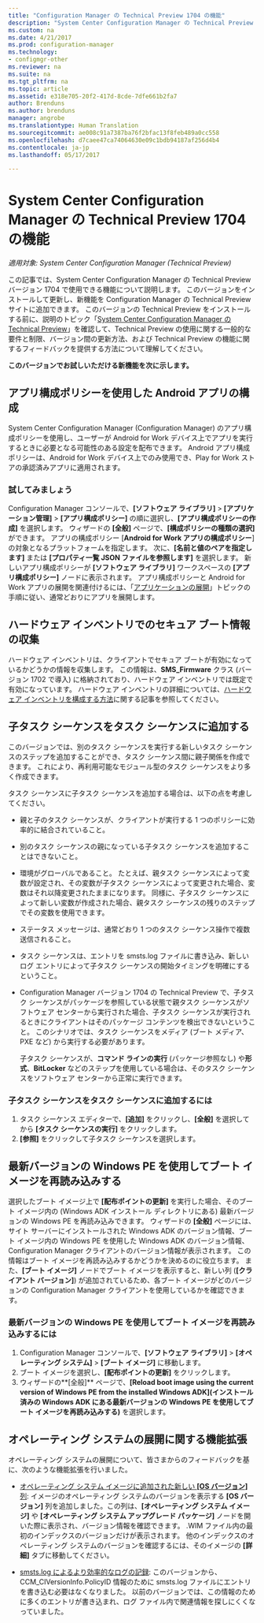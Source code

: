 ```yaml
---
title: "Configuration Manager の Technical Preview 1704 の機能"
description: "System Center Configuration Manager の Technical Preview バージョン 1704 で使用できる機能について説明します。"
ms.custom: na
ms.date: 4/21/2017
ms.prod: configuration-manager
ms.technology:
- configmgr-other
ms.reviewer: na
ms.suite: na
ms.tgt_pltfrm: na
ms.topic: article
ms.assetid: e318e705-20f2-417d-8cde-7dfe661b2fa7
author: Brenduns
ms.author: brenduns
manager: angrobe
ms.translationtype: Human Translation
ms.sourcegitcommit: ae008c91a7387ba76f2bfac13f8feb489a0cc558
ms.openlocfilehash: d7caee47ca74064630e09c1bdb94187af256d4b4
ms.contentlocale: ja-jp
ms.lasthandoff: 05/17/2017

---
```

# <a name="capabilities-in-technical-preview-1704-for-system-center-configuration-manager"></a>System Center Configuration Manager の Technical Preview 1704 の機能

*適用対象: System Center Configuration Manager (Technical Preview)*

この記事では、System Center Configuration Manager の Technical Preview バージョン 1704 で使用できる機能について説明します。 このバージョンをインストールして更新し、新機能を Configuration Manager の Technical Preview サイトに追加できます。 このバージョンの Technical Preview をインストールする前に、説明のトピック「[System Center Configuration Manager の Technical Preview](../../core/get-started/technical-preview.md)」を確認して、Technical Preview の使用に関する一般的な要件と制限、バージョン間の更新方法、および Technical Preview の機能に関するフィードバックを提供する方法について理解してください。    


**このバージョンでお試しいただける新機能を次に示します。**  

## <a name="configure-android-apps-with-app-configuration-policies"></a>アプリ構成ポリシーを使用した Android アプリの構成
System Center Configuration Manager (Configuration Manager) のアプリ構成ポリシーを使用し、ユーザーが Android for Work デバイス上でアプリを実行するときに必要となる可能性のある設定を配布できます。 Android アプリ構成ポリシーは、Android for Work デバイス上でのみ使用でき、Play for Work ストアの承認済みアプリに適用されます。

### <a name="try-it-out"></a>試してみましょう                 

Configuration Manager コンソールで、**[ソフトウェア ライブラリ]** > **[アプリケーション管理]** > **[アプリ構成ポリシー]** の順に選択し、**[アプリ構成ポリシーの作成]** を選択します。 ウィザードの **[全般]** ページで、**[構成ポリシーの種類の選択]** ができます。 アプリの構成ポリシー [**Android for Work アプリの構成ポリシー**] の対象となるプラットフォームを指定します。 次に、**[名前と値のペアを指定します]** または **[プロパティ一覧 JSON ファイルを参照します]** を選択します。 新しいアプリ構成ポリシーが **[ソフトウェア ライブラリ]** ワークスペースの **[アプリ構成ポリシー]** ノードに表示されます。 アプリ構成ポリシーと Android for Work アプリの展開を関連付けるには、「[アプリケーションの展開](/sccm/apps/deploy-use/deploy-applications)」トピックの手順に従い、通常どおりにアプリを展開します。

## <a name="hardware-inventory-collects-secure-boot-information"></a>ハードウェア インベントリでのセキュア ブート情報の収集
ハードウェア インベントリは、クライアントでセキュア ブートが有効になっているかどうかの情報を収集します。 この情報は、**SMS_Firmware** クラス (バージョン 1702 で導入) に格納されており、ハードウェア インベントリでは既定で有効になっています。 ハードウェア インベントリの詳細については、[ハードウェア インベントリを構成する方法](/sccm/core/clients/manage/inventory/configure-hardware-inventory)に関する記事を参照してください。

## <a name="add-child-task-sequences-to-a-task-sequence"></a>子タスク シーケンスをタスク シーケンスに追加する
このバージョンでは、別のタスク シーケンスを実行する新しいタスク シーケンスのステップを追加することができ、タスク シーケンス間に親子関係を作成できます。 これにより、再利用可能なモジュール型のタスク シーケンスをより多く作成できます。  

タスク シーケンスに子タスク シーケンスを追加する場合は、以下の点を考慮してください。

- 親と子のタスク シーケンスが、クライアントが実行する 1 つのポリシーに効率的に結合されていること。
- 別のタスク シーケンスの親になっている子タスク シーケンスを追加することはできないこと。
- 環境がグローバルであること。 たとえば、親タスク シーケンスによって変数が設定され、その変数が子タスク シーケンスによって変更された場合、変数はそれ以降変更されたままになります。 同様に、子タスク シーケンスによって新しい変数が作成された場合、親タスク シーケンスの残りのステップでその変数を使用できます。
- ステータス メッセージは、通常どおり 1 つのタスク シーケンス操作で複数送信されること。
- タスク シーケンスは、エントリを smsts.log ファイルに書き込み、新しいログ エントリによって子タスク シーケンスの開始タイミングを明確にするということ。
- Configuration Manager バージョン 1704 の Technical Preview で、子タスク シーケンスがパッケージを参照している状態で親タスク シーケンスがソフトウェア センターから実行された場合、子タスク シーケンスが実行されるときにクライアントはそのパッケージ コンテンツを検出できないということ。 このシナリオでは、タスク シーケンスをメディア (ブート メディア、PXE など) から実行する必要があります。  

    子タスク シーケンスが、**コマンド ラインの実行** (パッケージ参照なし) や**形式**、**BitLocker** などのステップを使用している場合は、そのタスク シーケンスをソフトウェア センターから正常に実行できます。

### <a name="to-add-a-child-task-sequence-to-a-task-sequence"></a>子タスク シーケンスをタスク シーケンスに追加するには
1. タスク シーケンス エディターで、**[追加]** をクリックし、**[全般]** を選択してから **[タスク シーケンスの実行]** をクリックします。
2. **[参照]** をクリックして子タスク シーケンスを選択します。  

## <a name="reload-boot-images-with-current-windows-pe-version"></a>最新バージョンの Windows PE を使用してブート イメージを再読み込みする
選択したブート イメージ上で **[配布ポイントの更新]** を実行した場合、そのブート イメージ内の (Windows ADK インストール ディレクトリにある) 最新バージョンの Windows PE を再読み込みできます。 ウィザードの **[全般]** ページには、サイト サーバーにインストールされた Windows ADK のバージョン情報、ブート イメージ内の Windows PE を使用した Windows ADK のバージョン情報、Configuration Manager クライアントのバージョン情報が表示されます。 この情報はブート イメージを再読み込みするかどうかを決めるのに役立ちます。 また、**[ブート イメージ]** ノードでブート イメージを表示すると、新しい列 (**[クライアント バージョン]**) が追加されているため、各ブート イメージがどのバージョンの Configuration Manager クライアントを使用しているかを確認できます。

### <a name="to-reload-a-boot-image-with-the-current-windows-pe-version"></a>最新バージョンの Windows PE を使用してブート イメージを再読み込みするには

1. Configuration Manager コンソールで、**[ソフトウェア ライブラリ]** > **[オペレーティング システム]** > **[ブート イメージ]** に移動します。
2. ブート イメージを選択し、**[配布ポイントの更新]** をクリックします。
3. ウィザードの**[全般]** ページで、**[Reload boot image using the current version of Windows PE from the installed Windows ADK]\(インストール済みの Windows ADK にある最新バージョンの Windows PE を使用してブート イメージを再読み込みする)** を選択します。

## <a name="improvements-to-operating-system-deployment"></a>オペレーティング システムの展開に関する機能拡張
オペレーティング システムの展開について、皆さまからのフィードバックを基に、次のような機能拡張を行いました。

- [オペレーティング システム イメージに追加された新しい **[OS バージョン]** 列](https://configurationmanager.uservoice.com/forums/300492-ideas/suggestions/17558407-add-a-column-to-the-operating-system-images-node-f): イメージのオペレーティング システムのバージョンを表示する **[OS バージョン]** 列を追加しました。この列は、**[オペレーティング システム イメージ]** や **[オペレーティング システム アップグレード パッケージ]** ノードを開いた際に表示され、バージョン情報を確認できます。 .WIM ファイル内の最初のインデックスのバージョンだけが表示されます。 他のインデックスのオペレーティング システムのバージョンを確認するには、そのイメージの **[詳細]** タブに移動してください。

- [smsts.log によるより効率的なログの記録](https://configurationmanager.uservoice.com/forums/300492-ideas/suggestions/16791919-stop-filling-smsts-log-with-useless): このバージョンから、CCM_CIVersionInfo.PolicyID 情報のために smsts.log ファイルにエントリを書き込む必要はなくなりました。 以前のバージョンでは、この情報のために多くのエントリが書き込まれ、ログ ファイル内で関連情報を探しにくくなっていました。

